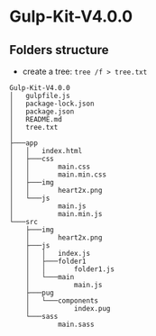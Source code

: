 ﻿# Gulp-Kit-V4.0.0

## Folders structure
 -  create a tree: `tree /f > tree.txt`
```
Gulp-Kit-V4.0.0
│   gulpfile.js
│   package-lock.json
│   package.json
│   README.md
│   tree.txt
│   
├───app
│   │   index.html
│   ├───css
│   │       main.css
│   │       main.min.css 
│   ├───img
│   │       heart2x.png
│   └───js
│           main.js
│           main.min.js
└───src
    ├───img
    │       heart2x.png
    ├───js
    │   │   index.js
    │   ├───folder1
    │   │       folder1.js
    │   └───main
    │           main.js
    ├───pug
    │   └───components
    │           index.pug
    └───sass
            main.sass
```
            
            
